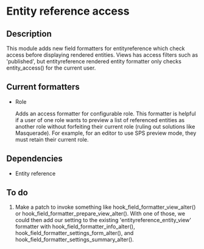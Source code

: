 # Entity reference access

## Description

This module adds new field formatters for entityreference which check access
before displaying rendered entities. Views has access filters such as
'published', but entityreference rendered entity formatter only checks
entity_access() for the current user.


## Current formatters

-   Role

    Adds an access formatter for configurable role. This formatter is helpful if
    a user of one role wants to preview a list of referenced entities as another
    role without forfeiting their current role (ruling out solutions
    like Masquerade). For example, for an editor to use SPS preview mode, they
    must retain their current role.

## Dependencies

- Entity reference

## To do

1. Make a patch to invoke something like hook_field_formatter_view_alter() or
    hook_field_formatter_prepare_view_alter(). With one of those, we could then
    add our setting to the existing 'entityreference_entity_view' formatter with
    hook_field_formatter_info_alter(),
    hook_field_formatter_settings_form_alter(), and
    hook_field_formatter_settings_summary_alter().
